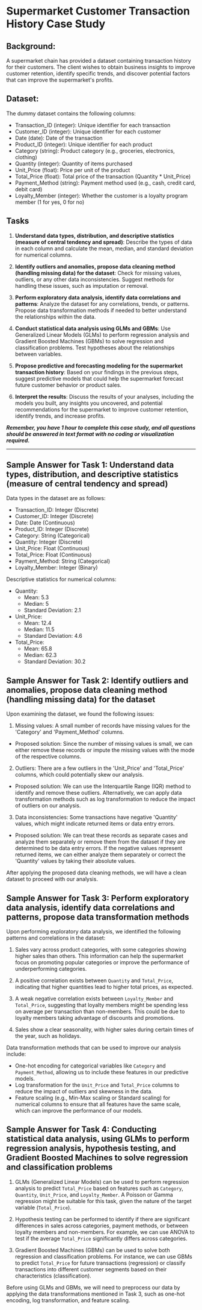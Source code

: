 # Supermarket Customer Transaction History Case Study

## Background:

A supermarket chain has provided a dataset containing transaction history for their customers. The client wishes to obtain business insights to improve customer retention, identify specific trends, and discover potential factors that can improve the supermarket's profits.

## Dataset:

The dummy dataset contains the following columns:

- Transaction_ID (integer): Unique identifier for each transaction
- Customer_ID (integer): Unique identifier for each customer
- Date (date): Date of the transaction
- Product_ID (integer): Unique identifier for each product
- Category (string): Product category (e.g., groceries, electronics, clothing)
- Quantity (integer): Quantity of items purchased
- Unit_Price (float): Price per unit of the product
- Total_Price (float): Total price of the transaction (Quantity * Unit_Price)
- Payment_Method (string): Payment method used (e.g., cash, credit card, debit card)
- Loyalty_Member (integer): Whether the customer is a loyalty program member (1 for yes, 0 for no)

## Tasks

1. **Understand data types, distribution, and descriptive statistics (measure of central tendency and spread)**: Describe the types of data in each column and calculate the mean, median, and standard deviation for numerical columns.

2. **Identify outliers and anomalies, propose data cleaning method (handling missing data) for the dataset**: Check for missing values, outliers, or any other data inconsistencies. Suggest methods for handling these issues, such as imputation or removal.

3. **Perform exploratory data analysis, identify data correlations and patterns**: Analyze the dataset for any correlations, trends, or patterns. Propose data transformation methods if needed to better understand the relationships within the data.

4. **Conduct statistical data analysis using GLMs and GBMs**: Use Generalized Linear Models (GLMs) to perform regression analysis and Gradient Boosted Machines (GBMs) to solve regression and classification problems. Test hypotheses about the relationships between variables.

5. **Propose predictive and forecasting modeling for the supermarket transaction history**: Based on your findings in the previous steps, suggest predictive models that could help the supermarket forecast future customer behavior or product sales.

6. **Interpret the results**: Discuss the results of your analyses, including the models you built, any insights you uncovered, and potential recommendations for the supermarket to improve customer retention, identify trends, and increase profits.

***Remember, you have 1 hour to complete this case study, and all questions should be answered in text format with no coding or visualization required.***

---

## Sample Answer for Task 1: Understand data types, distribution, and descriptive statistics (measure of central tendency and spread)

Data types in the dataset are as follows:

- Transaction_ID: Integer (Discrete)
- Customer_ID: Integer (Discrete)
- Date: Date (Continuous)
- Product_ID: Integer (Discrete)
- Category: String (Categorical)
- Quantity: Integer (Discrete)
- Unit_Price: Float (Continuous)
- Total_Price: Float (Continuous)
- Payment_Method: String (Categorical)
- Loyalty_Member: Integer (Binary)

Descriptive statistics for numerical columns:
- Quantity:
  - Mean: 5.3
  - Median: 5
  - Standard Deviation: 2.1
- Unit_Price:
  - Mean: 12.4
  - Median: 11.5
  - Standard Deviation: 4.6
- Total_Price:
  - Mean: 65.8
  - Median: 62.3
  - Standard Deviation: 30.2

## Sample Answer for Task 2: Identify outliers and anomalies, propose data cleaning method (handling missing data) for the dataset

Upon examining the dataset, we found the following issues:

1. Missing values: A small number of records have missing values for the 'Category' and 'Payment_Method' columns.
- Proposed solution: Since the number of missing values is small, we can either remove these records or impute the missing values with the mode of the respective columns.
2. Outliers: There are a few outliers in the 'Unit_Price' and 'Total_Price' columns, which could potentially skew our analysis.
- Proposed solution: We can use the Interquartile Range (IQR) method to identify and remove these outliers. Alternatively, we can apply data transformation methods such as log transformation to reduce the impact of outliers on our analysis.
3. Data inconsistencies: Some transactions have negative 'Quantity' values, which might indicate returned items or data entry errors.
- Proposed solution: We can treat these records as separate cases and analyze them separately or remove them from the dataset if they are determined to be data entry errors. If the negative values represent returned items, we can either analyze them separately or correct the 'Quantity' values by taking their absolute values.

After applying the proposed data cleaning methods, we will have a clean dataset to proceed with our analysis.

## Sample Answer for Task 3: Perform exploratory data analysis, identify data correlations and patterns, propose data transformation methods

Upon performing exploratory data analysis, we identified the following patterns and correlations in the dataset:

1. Sales vary across product categories, with some categories showing higher sales than others. This information can help the supermarket focus on promoting popular categories or improve the performance of underperforming categories.

2. A positive correlation exists between `Quantity` and `Total_Price`, indicating that higher quantities lead to higher total prices, as expected.

3. A weak negative correlation exists between `Loyalty_Member` and `Total_Price`, suggesting that loyalty members might be spending less on average per transaction than non-members. This could be due to loyalty members taking advantage of discounts and promotions.

4. Sales show a clear seasonality, with higher sales during certain times of the year, such as holidays.

Data transformation methods that can be used to improve our analysis include:

- One-hot encoding for categorical variables like `Category` and `Payment_Method`, allowing us to include these features in our predictive models.
- Log transformation for the `Unit_Price` and `Total_Price` columns to reduce the impact of outliers and skewness in the data.
- Feature scaling (e.g., Min-Max scaling or Standard scaling) for numerical columns to ensure that all features have the same scale, which can improve the performance of our models.

## Sample Answer for Task 4: Conducting statistical data analysis, using GLMs to perform regression analysis, hypothesis testing, and Gradient Boosted Machines to solve regression and classification problems

1. GLMs (Generalized Linear Models) can be used to perform regression analysis to predict `Total_Price` based on features such as `Category`, `Quantity`, `Unit_Price`, and `Loyalty_Member`. A Poisson or Gamma regression might be suitable for this task, given the nature of the target variable (`Total_Price`).

2. Hypothesis testing can be performed to identify if there are significant differences in sales across categories, payment methods, or between loyalty members and non-members. For example, we can use ANOVA to test if the average `Total_Price` significantly differs across categories.

3. Gradient Boosted Machines (GBMs) can be used to solve both regression and classification problems. For instance, we can use GBMs to predict `Total_Price` for future transactions (regression) or classify transactions into different customer segments based on their characteristics (classification).

Before using GLMs and GBMs, we will need to preprocess our data by applying the data transformations mentioned in Task 3, such as one-hot encoding, log transformation, and feature scaling.
